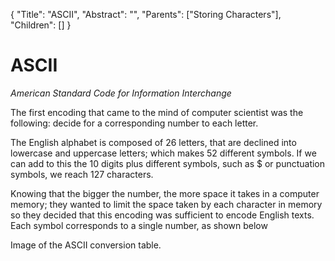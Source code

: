 {
    "Title": "ASCII",
    "Abstract": "",
    "Parents": ["Storing Characters"],
    "Children": []
}

# ASCII

_American Standard Code for Information Interchange_

The first encoding that came to the mind of computer scientist was the following: decide for a corresponding number to each letter.

The English alphabet is composed of 26 letters, that are declined into lowercase and uppercase letters; which makes 52 different symbols. If we can add to this the 10 digits plus different symbols, such as $ or punctuation symbols, we reach 127 characters.

Knowing that the bigger the number, the more space it takes in a computer memory; they wanted to limit the space taken by each character in memory so they decided that this encoding was sufficient to encode English texts. Each symbol corresponds to a single number, as shown below

Image of the ASCII conversion table.